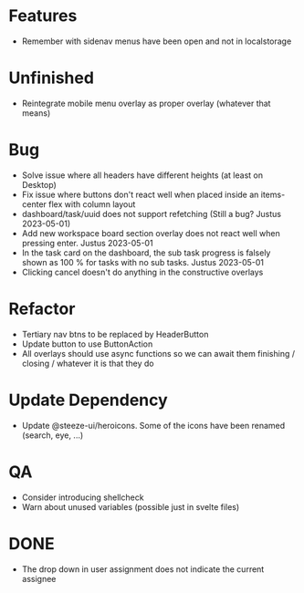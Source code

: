 # Features

-   Remember with sidenav menus have been open and not in localstorage

# Unfinished

-   Reintegrate mobile menu overlay as proper overlay (whatever that means)

# Bug

-   Solve issue where all headers have different heights (at least on Desktop)
-   Fix issue where buttons don't react well when placed inside an items-center
    flex with column layout
-   dashboard/task/uuid does not support refetching (Still a bug? Justus 2023-05-01)
-   Add new workspace board section overlay does not react well when pressing
    enter. Justus 2023-05-01
-   In the task card on the dashboard, the sub task progress is falsely shown as
    100 % for tasks with no sub tasks. Justus 2023-05-01
-   Clicking cancel doesn't do anything in the constructive overlays

# Refactor

-   Tertiary nav btns to be replaced by HeaderButton
-   Update button to use ButtonAction
-   All overlays should use async functions so we can await them finishing /
    closing / whatever it is that they do

# Update Dependency

-   Update @steeze-ui/heroicons. Some of the icons have been renamed (search, eye, ...)

# QA

-   Consider introducing shellcheck
-   Warn about unused variables (possible just in svelte files)

# DONE

-   The drop down in user assignment does not indicate the current assignee
